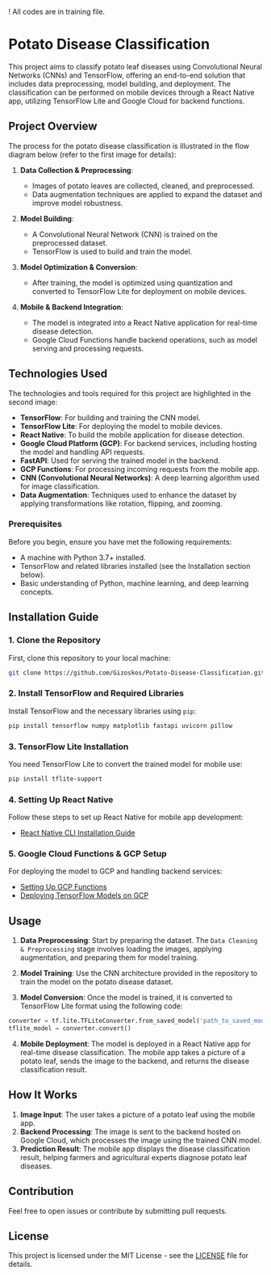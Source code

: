 ! All codes are in training file.


# Potato Disease Classification

This project aims to classify potato leaf diseases using Convolutional Neural Networks (CNNs) and TensorFlow, offering an end-to-end solution that includes data preprocessing, model building, and deployment. The classification can be performed on mobile devices through a React Native app, utilizing TensorFlow Lite and Google Cloud for backend functions.

## Project Overview

The process for the potato disease classification is illustrated in the flow diagram below (refer to the first image for details):

1. **Data Collection & Preprocessing**: 
   - Images of potato leaves are collected, cleaned, and preprocessed.
   - Data augmentation techniques are applied to expand the dataset and improve model robustness.
   
2. **Model Building**: 
   - A Convolutional Neural Network (CNN) is trained on the preprocessed dataset.
   - TensorFlow is used to build and train the model.
   
3. **Model Optimization & Conversion**: 
   - After training, the model is optimized using quantization and converted to TensorFlow Lite for deployment on mobile devices.
   
4. **Mobile & Backend Integration**: 
   - The model is integrated into a React Native application for real-time disease detection.
   - Google Cloud Functions handle backend operations, such as model serving and processing requests.

## Technologies Used

The technologies and tools required for this project are highlighted in the second image:

- **TensorFlow**: For building and training the CNN model.
- **TensorFlow Lite**: For deploying the model to mobile devices.
- **React Native**: To build the mobile application for disease detection.
- **Google Cloud Platform (GCP)**: For backend services, including hosting the model and handling API requests.
- **FastAPI**: Used for serving the trained model in the backend.
- **GCP Functions**: For processing incoming requests from the mobile app.
- **CNN (Convolutional Neural Networks)**: A deep learning algorithm used for image classification.
- **Data Augmentation**: Techniques used to enhance the dataset by applying transformations like rotation, flipping, and zooming.

### Prerequisites

Before you begin, ensure you have met the following requirements:

- A machine with Python 3.7+ installed.
- TensorFlow and related libraries installed (see the Installation section below).
- Basic understanding of Python, machine learning, and deep learning concepts.
  
## Installation Guide

### 1. Clone the Repository
First, clone this repository to your local machine:
```bash
git clone https://github.com/Gizoskos/Potato-Disease-Classification.git
```

### 2. Install TensorFlow and Required Libraries
Install TensorFlow and the necessary libraries using `pip`:
```bash
pip install tensorflow numpy matplotlib fastapi uvicorn pillow
```

### 3. TensorFlow Lite Installation
You need TensorFlow Lite to convert the trained model for mobile use:
```bash
pip install tflite-support
```

### 4. Setting Up React Native
Follow these steps to set up React Native for mobile app development:
- [React Native CLI Installation Guide](https://reactnative.dev/docs/environment-setup)

### 5. Google Cloud Functions & GCP Setup
For deploying the model to GCP and handling backend services:
- [Setting Up GCP Functions](https://cloud.google.com/functions/docs/quickstart)
- [Deploying TensorFlow Models on GCP](https://cloud.google.com/tpu/docs/tensorflow-quickstart)

## Usage

1. **Data Preprocessing**: Start by preparing the dataset. The `Data Cleaning & Preprocessing` stage involves loading the images, applying augmentation, and preparing them for model training.

2. **Model Training**: Use the CNN architecture provided in the repository to train the model on the potato disease dataset.

3. **Model Conversion**: Once the model is trained, it is converted to TensorFlow Lite format using the following code:
```python
converter = tf.lite.TFLiteConverter.from_saved_model('path_to_saved_model')
tflite_model = converter.convert()
```

4. **Mobile Deployment**: The model is deployed in a React Native app for real-time disease classification. The mobile app takes a picture of a potato leaf, sends the image to the backend, and returns the disease classification result.

## How It Works

1. **Image Input**: The user takes a picture of a potato leaf using the mobile app.
2. **Backend Processing**: The image is sent to the backend hosted on Google Cloud, which processes the image using the trained CNN model.
3. **Prediction Result**: The mobile app displays the disease classification result, helping farmers and agricultural experts diagnose potato leaf diseases.

## Contribution

Feel free to open issues or contribute by submitting pull requests.

## License

This project is licensed under the MIT License - see the [LICENSE](LICENSE) file for details.

